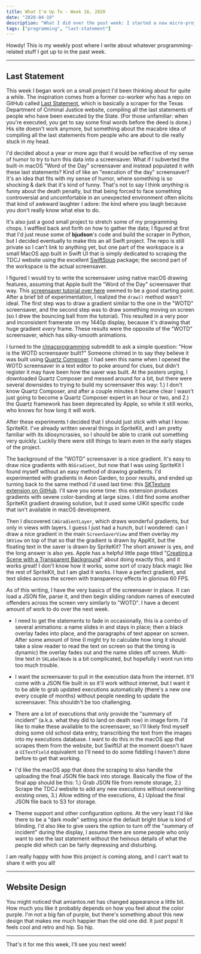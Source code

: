 ```yaml
---
title: What I'm Up To - Week 16, 2020
date: "2020-04-19"
description: "What I did over the past week: I started a new micro-project! And... that's about it."
tags: ["programming", "last-statement"]
---
```


Howdy! This is my weekly post where I write about whatever programming-related stuff I got up to in the past week.

---

## Last Statement

This week I began work on a small project I'd been thinking about for quite a while. The inspiration comes from a former co-worker who has a repo on GitHub called [Last Statement](https://github.com/bjudson/last-statement), which is basically a scraper for the Texas Department of Criminal Justice website, compiling all the last statements of people who have been executed by the State. (For those unfamiliar: when you're executed, you get to say some final words before the deed is done.) His site doesn't work anymore, but something about the macabre idea of compiling all the last statements from people who are about to die really stuck in my head.

I'd decided about a year or more ago that it would be reflective of my sense of humor to try to turn this data into a screensaver. What if I subverted the built-in macOS "Word of the Day" screensaver and instead populated it with these last statements? Kind of like an "execution of the day" screensaver? It's an idea that fits with my sense of humor, where something is so shocking & dark that it's kind of funny. That's not to say I think _anything_ is funny about the death penalty, but that being forced to face something controversial and uncomfortable in an unexpected environment often elicits that kind of awkward laughter I adore: the kind where you laugh because you don't really know what else to do.

It's also just a good small project to stretch some of my programming chops. I waffled back and forth on how to gather the data; I figured at first that I'd just reuse some of **bjudson**'s code and build the scraper in Python, but I decided eventually to make this an all Swift project. The repo is still private so I can't link to anything yet, but one part of the workspace is a small MacOS app built in Swift UI that is simply dedicated to scraping the TDCJ website using the excellent [SwiftSoup](https://github.com/scinfu/SwiftSoup) package; the second part of the workspace is the actual screensaver.

I figured I would try to write the screensaver using native macOS drawing features, assuming that Apple built the "Word of the Day" screensaver that way. This [screensaver tutorial over here](https://medium.com/better-programming/how-to-make-a-custom-screensaver-for-mac-os-x-7e1650c13bd8) seemed to be a good starting point. After a brief bit of experimentation, I realized the `draw()` method wasn't ideal. The first step was to draw a gradient similar to the one in the "WOTD" screensaver, and the second step was to draw something moving on screen (so I drew the bouncing ball from the tutorial). This resulted in a very poor and inconsistent framerate on my 1440p display, because it's drawing that huge gradient _every_ frame. These results were the opposite of the "WOTD" screensaver, which has silky-smooth animations.

I turned to the [r/macprogramming](https://www.reddit.com/r/macprogramming/) subreddit to ask a simple question: "How is the WOTD screensaver built?" Someone chimed in to say they believe it was built using [Quartz Composer](https://en.wikipedia.org/wiki/Quartz_Composer). I had seen this name when I opened the WOTD screensaver in a text editor to poke around for clues, but didn't register it may have been how the saver was built. At the posters urging, I downloaded Quartz Composer and messed around for a bit, but there were several downsides to trying to build my screensaver this way: 1.) I don't know Quartz Composer, and after a couple minutes it became clear I wasn't just going to become a Quartz Composer expert in an hour or two, and 2.) the Quartz framework has been deprecated by Apple, so while it still works, who knows for how long it will work.

After these experiments I decided that I should just stick with what I know: SpriteKit. I've already written several things in SpriteKit, and I am pretty familiar with its idiosyncrasies, so I should be able to crank out something very quickly. Luckily there were still things to learn even in the early stages of the project.

The background of the "WOTD" screensaver is a nice gradient. It's easy to draw nice gradients with `NSGradient`, but now that I was using SpriteKit I found myself without an easy method of drawing gradients. I'd experimented with gradients in Aeon Garden, to poor results, and ended up turning back to the same method I'd used last time: this [SKTexture extension on GitHub](https://gist.github.com/maximbilan/93d4159ff2f97d0580d2#file-sktexturegradient-swift). I'll save you some time: this extension produces gradients with severe color-banding at large sizes. I did find some another SpriteKit gradient drawing solution, but it used some UIKit specific code that isn't available in macOS development.

Then I discovered `CAGradientLayer`, which draws wonderful gradients, but only in views with layers. I guess I just had a hunch, but I wondered: can I draw a nice gradient in the main `ScreenSaverView` and then overlay my `SKView` on top of that so that the gradient is drawn by AppKit, but the floating text in the saver is drawn by SpriteKit? The short answer is yes, and the long answer is also yes. Apple has a helpful little page titled "[Creating a Scene with a Transparent Background](https://developer.apple.com/documentation/spritekit/skscene/creating_a_scene_with_a_transparent_background)" about doing exactly this, and it works great! I don't know how it works, some sort of crazy black magic like the rest of SpriteKit, but I am glad it works. I have a perfect gradient, and text slides across the screen with transparency effects in glorious 60 FPS.

As of this writing, I have the very basics of the screensaver in place. It can load a JSON file, parse it, and then begin sliding random names of executed offenders across the screen very similarly to "WOTD". I have a decent amount of work to do over the next week.

- I need to get the statements to fade in occasionally, this is a combo of several animations: a name slides in and stays in place; then a black overlay fades into place, and the paragraphs of text appear on screen. After some amount of time (I might try to calculate how long it should take a slow reader to read the text on screen so that the timing is dynamic) the overlay fades out and the name slides off screen. Multi-line text in `SKLabelNode` is a bit complicated, but hopefully I wont run into too much trouble.

- I want the screensaver to pull in the execution data from the internet. It'll come with a JSON file built in so it'll work without internet, but I want it to be able to grab updated executions automatically (there's a new one every couple of months) without people needing to update the screensaver. This shouldn't be too challenging.

- There are a lot of executions that only provide the "summary of incident" (a.k.a. what they did to land on death row) in image form. I'd like to make these available to the screensaver, so I'll likely find myself doing some old school data entry, transcribing the text from the images into my executions database. I want to do this in the macOS app that scrapes them from the website, but SwiftUI at the moment doesn't have a `UITextField` equivalent so I'll need to do some fiddling I haven't done before to get that working.

- I'd like the macOS app that does the scraping to also handle the uploading the final JSON file back into storage. Basically the flow of the final app should be this: 1.) Grab JSON file from remote storage, 2.) Scrape the TDCJ website to add any new executions without overwriting existing ones, 3.) Allow editing of the executions, 4.) Upload the final JSON file back to S3 for storage.

- Theme support and other configuration options. At the very least I'd like there to be a "dark mode" setting since the default bright blue is kind of blinding. I'd also like to give users the option to turn off the "summary of incident" during the display, I assume there are some people who only want to see the last statement without the heinous details of what the people did which can be fairly depressing and disturbing.

I am really happy with how this project is coming along, and I can't wait to share it with you all!

---

## Website Design

You might noticed that amiantos.net has changed appearance a little bit. How much you like it probably depends on how you feel about the color purple. I'm not a big fan of purple, but there's something about this new design that makes me much happier than the old one did. It just pops! It feels cool and retro and hip. So hip.

---

That's it for me this week, I'll see you next week!
